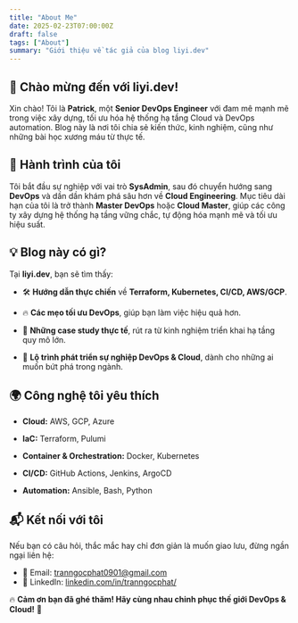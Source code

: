 ```yaml
---
title: "About Me"
date: 2025-02-23T07:00:00Z
draft: false
tags: ["About"]
summary: "Giới thiệu về tác giả của blog liyi.dev"
---
```


## 👋 Chào mừng đến với liyi.dev!

Xin chào! Tôi là **Patrick**, một **Senior DevOps Engineer** với đam mê mạnh mẽ trong việc xây dựng, tối ưu hóa hệ thống hạ tầng Cloud và DevOps automation. Blog này là nơi tôi chia sẻ kiến thức, kinh nghiệm, cũng như những bài học xương máu từ thực tế.

## 🚀 Hành trình của tôi

Tôi bắt đầu sự nghiệp với vai trò **SysAdmin**, sau đó chuyển hướng sang **DevOps** và dần dần khám phá sâu hơn về **Cloud Engineering**. Mục tiêu dài hạn của tôi là trở thành **Master DevOps** hoặc **Cloud Master**, giúp các công ty xây dựng hệ thống hạ tầng vững chắc, tự động hóa mạnh mẽ và tối ưu hiệu suất.

## 💡 Blog này có gì?

Tại **liyi.dev**, bạn sẽ tìm thấy:

*   🛠 **Hướng dẫn thực chiến** về **Terraform, Kubernetes, CI/CD, AWS/GCP**.
    
*   🔥 **Các mẹo tối ưu DevOps**, giúp bạn làm việc hiệu quả hơn.
    
*   📖 **Những case study thực tế**, rút ra từ kinh nghiệm triển khai hạ tầng quy mô lớn.
    
*   🎯 **Lộ trình phát triển sự nghiệp DevOps & Cloud**, dành cho những ai muốn bứt phá trong ngành.
    

## 🌍 Công nghệ tôi yêu thích

*   **Cloud:** AWS, GCP, Azure
    
*   **IaC:** Terraform, Pulumi
    
*   **Container & Orchestration:** Docker, Kubernetes
    
*   **CI/CD:** GitHub Actions, Jenkins, ArgoCD
    
*   **Automation:** Ansible, Bash, Python
    

## 📬 Kết nối với tôi

Nếu bạn có câu hỏi, thắc mắc hay chỉ đơn giản là muốn giao lưu, đừng ngần ngại liên hệ:

*   📧 Email: tranngocphat0901@gmail.com    
*   🔗 LinkedIn: [linkedin.com/in/tranngocphat/](https://www.linkedin.com/in/tranngocphat/)
    

🔥 **Cảm ơn bạn đã ghé thăm! Hãy cùng nhau chinh phục thế giới DevOps & Cloud!** 🚀